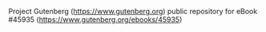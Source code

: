 Project Gutenberg (https://www.gutenberg.org) public repository for eBook #45935 (https://www.gutenberg.org/ebooks/45935)

